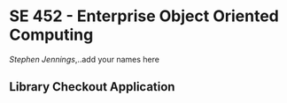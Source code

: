 # SE 452 - Enterprise Object Oriented Computing 

*Stephen Jennings*,..add your names here

## Library Checkout Application 